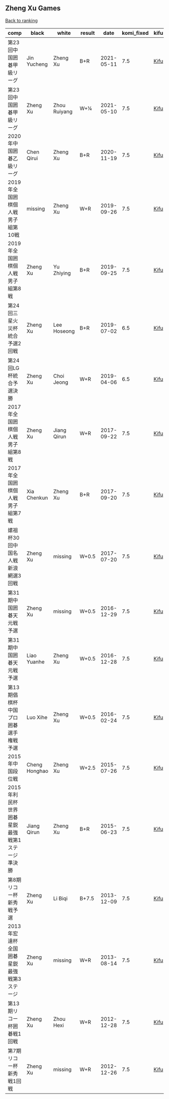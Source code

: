 ## Zheng Xu Games

[Back to ranking](../../index.md)




| **comp** | **black** | **white** | **result** | **date** | **komi_fixed** | **kifu** | 
| --- | --- | --- | --- | --- | --- | --- |
| 第23回中国囲碁甲級リーグ | Jin Yucheng | Zheng Xu | B+R | 2021-05-11 | 7.5 | [Kifu](https://kifudepot.net/kifucontents.php?id=CubVJrbhRFc4WF84bzkPaA%3D%3D) | 
| 第23回中国囲碁甲級リーグ | Zheng Xu | Zhou Ruiyang | W+¼ | 2021-05-10 | 7.5 | [Kifu](https://kifudepot.net/kifucontents.php?id=2IQBBv830IpAdSpLkvCl2A%3D%3D) | 
| 2020年中国囲碁乙級リーグ | Chen Qirui | Zheng Xu | B+R | 2020-11-19 | 7.5 | [Kifu](https://kifudepot.net/kifucontents.php?id=B7UyamH6JcL7UzCIInXZGA%3D%3D) | 
| 2019年全国囲棋個人戦男子組第10戦 | missing | Zheng Xu | W+R | 2019-09-26 | 7.5 | [Kifu](https://kifudepot.net/kifucontents.php?id=S%2BPYYRIusqs4MAbAJNRwzg%3D%3D) | 
| 2019年全国囲棋個人戦男子組第8戦 | Zheng Xu | Yu Zhiying | B+R | 2019-09-25 | 7.5 | [Kifu](https://kifudepot.net/kifucontents.php?id=u1PqT6555Qpvwvv2j6oO8g%3D%3D) | 
| 第24回三星火災杯統合予選2回戦 | Zheng Xu | Lee Hoseong | B+R | 2019-07-02 | 6.5 | [Kifu](https://kifudepot.net/kifucontents.php?id=qWTG9jf2ptL%2Flmwcs%2F3gKw%3D%3D) | 
| 第24回LG杯統合予選決勝 | Zheng Xu | Choi Jeong | W+R | 2019-04-06 | 6.5 | [Kifu](https://kifudepot.net/kifucontents.php?id=R90A5nqKLUrxuwfFUSjwlA%3D%3D) | 
| 2017年全国囲棋個人戦男子組第8戦 | Zheng Xu | Jiang Qirun | W+R | 2017-09-22 | 7.5 | [Kifu](https://kifudepot.net/kifucontents.php?id=1r4Az5nGeY3i8SsoQ7AG8w%3D%3D) | 
| 2017年全国囲棋個人戦男子組第7戦 | Xia Chenkun | Zheng Xu | B+R | 2017-09-20 | 7.5 | [Kifu](https://kifudepot.net/kifucontents.php?id=gzq7hHxR1AbsolkgUc%2BjmQ%3D%3D) | 
| 嫘祖杯30回中国名人戦新浪網選3回戦 | Zheng Xu | missing | W+0.5 | 2017-07-20 | 7.5 | [Kifu](https://kifudepot.net/kifucontents.php?id=XGXFDcrfTONQSgyjWUeFoA%3D%3D) | 
| 第31期中国囲碁天元戦予選 | Zheng Xu | missing | W+0.5 | 2016-12-29 | 7.5 | [Kifu](https://kifudepot.net/kifucontents.php?id=y5zGzYF48z20jGUwyqCHRw%3D%3D) | 
| 第31期中国囲碁天元戦予選 | Liao Yuanhe | Zheng Xu | W+0.5 | 2016-12-28 | 7.5 | [Kifu](https://kifudepot.net/kifucontents.php?id=p3bZfjNvJ8RKRfC6UeS0EA%3D%3D) | 
| 第13期倡棋杯中国プロ囲碁選手権戦予選 | Luo Xihe | Zheng Xu | W+0.5 | 2016-02-24 | 7.5 | [Kifu](https://kifudepot.net/kifucontents.php?id=WSAQEGufZijRhbk7hRSurQ%3D%3D) | 
| 2015年中国段位戦 | Cheng Honghao | Zheng Xu | W+2.5 | 2015-07-26 | 7.5 | [Kifu](https://kifudepot.net/kifucontents.php?id=r801XJd%2BYdyYtH2K0NYAkQ%3D%3D) | 
| 2015年利民杯世界囲碁星鋭最強戦第1ステージ準決勝 | Jiang Qirun | Zheng Xu | B+R | 2015-06-23 | 7.5 | [Kifu](https://kifudepot.net/kifucontents.php?id=zR%2Fl9Bm5k8EX8CJCcwGK4w%3D%3D) | 
| 第8期リコー杯新秀戦予選 | Zheng Xu | Li Biqi | B+7.5 | 2013-12-09 | 7.5 | [Kifu](https://kifudepot.net/kifucontents.php?id=04YLJz6BLr2T5JhyGCMlgw%3D%3D) | 
| 2013年宏達杯全国囲碁星鋭最強戦第3ステージ | Zheng Xu | missing | W+R | 2013-08-14 | 7.5 | [Kifu](https://kifudepot.net/kifucontents.php?id=9T23Le2W3dP4o4DnHYdy9A%3D%3D) | 
| 第13期リコー杯囲碁戦1回戦 | Zheng Xu | Zhou Hexi | W+R | 2012-12-28 | 7.5 | [Kifu](https://kifudepot.net/kifucontents.php?id=4q8RDfz9nMslTCfAPbXuTA%3D%3D) | 
| 第7期リコー杯新秀戦1回戦 | Zheng Xu | missing | W+R | 2012-12-26 | 7.5 | [Kifu](https://kifudepot.net/kifucontents.php?id=c%2BOXjITkW3WYgouhq8llIw%3D%3D) |




